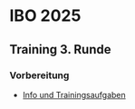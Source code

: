 # IBO 2025

## Training 3. Runde

### Vorbereitung
- [Info und Trainingsaufgaben](Klausur_Bioinfo2025_Vorbereitung.pdf)
